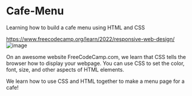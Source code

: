 # Cafe-Menu
Learning how to build a cafe menu using HTML and CSS

https://www.freecodecamp.org/learn/2022/responsive-web-design/
![image](https://github.com/TommyLe3825/Cafe-Menu/assets/54484078/f60ca4c7-87d9-4cd7-a1c0-8eceb91c89be)


On an awesome website FreeCodeCamp.com, we learn that CSS tells the browser how to display your webpage. You can use CSS to set the color, font, size, and other aspects of HTML elements.

We learn how to use CSS and HTML together to make a menu page for a cafe!
